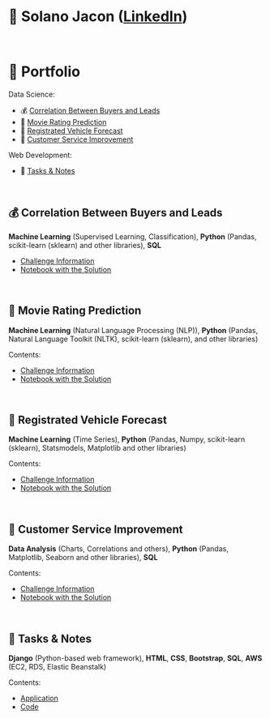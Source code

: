 # :brain: Solano Jacon ([LinkedIn](https://www.linkedin.com/in/solanojacon/))

<br>

# :file_folder: Portfolio

Data Science:
- :moneybag: [Correlation Between Buyers and Leads](#moneybag-correlation-between-buyers-and-leads)
- :movie_camera: [Movie Rating Prediction](#movie_camera-movie-rating-prediction)
- :car: [Registrated Vehicle Forecast](#car-registrated-vehicle-forecast)
- :raising_hand: [Customer Service Improvement](#raising_hand-customer-service-improvement)

Web Development:
- :briefcase: [Tasks & Notes](#briefcase-tasks--notes)

<br>

## :moneybag: Correlation Between Buyers and Leads

**Machine Learning** (Supervised Learning, Classification), **Python** (Pandas, scikit-learn (sklearn) and other libraries), **SQL**

- [Challenge Information](Correlation_Between_Buyers_and_Leads/README.md)
- [Notebook with the Solution](Correlation_Between_Buyers_and_Leads/Correlation_Between_Buyers_and_Leads.ipynb)

<br>

## :movie_camera: Movie Rating Prediction

**Machine Learning** (Natural Language Processing (NLP)), **Python** (Pandas, Natural Language Toolkit (NLTK), scikit-learn (sklearn), and other libraries)

Contents:
- [Challenge Information](Movie_Rating_Prediction/README.md)
- [Notebook with the Solution](Movie_Rating_Prediction/Movie_Rating_Prediction.ipynb)

<br>

## :car: Registrated Vehicle Forecast

**Machine Learning** (Time Series), **Python** (Pandas, Numpy, scikit-learn (sklearn), Statsmodels, Matplotlib and other libraries)

Contents:
- [Challenge Information](Registrated_Vehicle_Forecast/README.md)
- [Notebook with the Solution](Registrated_Vehicle_Forecast/Registrated_Vehicle_Forecast.ipynb)

<br>

## :raising_hand: Customer Service Improvement

**Data Analysis** (Charts, Correlations and others), **Python** (Pandas, Matplotlib, Seaborn and other libraries), **SQL**

Contents:
- [Challenge Information](Customer_Service_Improvement/README.md)
- [Notebook with the Solution](Customer_Service_Improvement/Customer_Service_Improvement.ipynb)

<br>

## :briefcase: Tasks & Notes

**Django** (Python-based web framework), **HTML**, **CSS**, **Bootstrap**, **SQL**, **AWS** (EC2, RDS, Elastic Beanstalk)

Contents:
- [Application](http://django-portfolio.us-east-2.elasticbeanstalk.com/)
- [Code](django_portfolio)